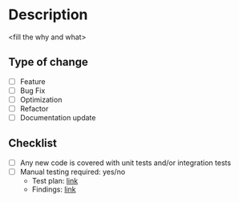 # Description

\<fill the why and what\>

## Type of change

- [ ] Feature
- [ ] Bug Fix
- [ ] Optimization
- [ ] Refactor
- [ ] Documentation update

## Checklist

- [ ] Any new code is covered with unit tests and/or integration tests
- [ ] Manual testing required: yes/no
  - Test plan: [link](https://www.notion.so/sympower)
  - Findings: [link](https://www.notion.so/sympower)